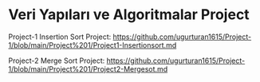 # Veri Yapıları ve Algoritmalar Project

Project-1 Insertion Sort Project: https://github.com/ugurturan1615/Project-1/blob/main/Project%201/Project1-Insertionsort.md

Project-2 Merge Sort Project: https://github.com/ugurturan1615/Project-1/blob/main/Project%201/Project2-Mergesot.md
